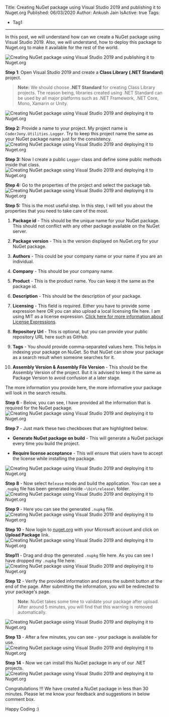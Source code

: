 Title: Creating NuGet package using Visual Studio 2019 and publishing it to Nuget.org
Published: 06/03/2020
Author: Ankush Jain
IsActive: true
Tags:
  - Tag1
---
In this post, we will understand how can we create a NuGet package using Visual Studio 2019. Also, we will understand, how to deploy this package to Nuget.org to make it available for the rest of the world.

![Creating NuGet package using Visual Studio 2019 and publishing it to Nuget.org](/img/blogs/creating-nuget-package-using-visual-studio-2019-and-publishing-it-to-nugetorg/nuget.png)

**Step 1**: Open Visual Studio 2019 and create a **Class Library (.NET Standard)** project. 

> **Note:** We should choose **.NET Standard** for creating Class Library projects. The reason being, libraries created using .NET Standard can be used by all major platforms such as .NET Framework, .NET Core, Mono, Xamarin or Unity.

![Creating NuGet package using Visual Studio 2019 and deploying it to Nuget.org](/img/blogs/creating-nuget-package-using-visual-studio-2019-and-publishing-it-to-nugetorg/1-httpcreating-nuget-package-using-visual-studio-2019-and-deployin-it-to-nugetorg.png)

**Step 2:** Provide a name to your project. My project name is `CoderJony.Utilities.Logger`. Try to keep this project name the same as your NuGet package name just for the consistency. ![Creating NuGet package using Visual Studio 2019 and deploying it to Nuget.org](/img/blogs/creating-nuget-package-using-visual-studio-2019-and-publishing-it-to-nugetorg/2-httpcreating-nuget-package-using-visual-studio-2019-and-deployin-it-to-nugetorg.png)

**Step 3:** Now I create a public `Logger` class and define some public methods inside that class. ![Creating NuGet package using Visual Studio 2019 and deploying it to Nuget.org](/img/blogs/creating-nuget-package-using-visual-studio-2019-and-publishing-it-to-nugetorg/3-httpcreating-nuget-package-using-visual-studio-2019-and-deployin-it-to-nugetorg.png)

**Step 4:** Go to the properties of the project and select the package tab. ![Creating NuGet package using Visual Studio 2019 and deploying it to Nuget.org](/img/blogs/creating-nuget-package-using-visual-studio-2019-and-publishing-it-to-nugetorg/4-httpcreating-nuget-package-using-visual-studio-2019-and-deployin-it-to-nugetorg.png)

**Step 5:** This is the most useful step. In this step, I will tell you about the properties that you need to take care of the most.

1.  **Package id** - This should be the unique name for your NuGet package. This should not conflict with any other package available on the NuGet server.

2.  **Package version** - This is the version displayed on NuGet.org for your NuGet package.

3.  **Authors** - This could be your company name or your name if you are an individual.

4.  **Company** -  This should be your company name.

5.  **Product** - This is the product name. You can keep it the same as the package id.

6.  **Description** - This should be the description of your package.

7.  **Licensing** - This field is required. Either you have to provide some expression here OR you can also upload a local licensing file here. I am using MIT as a license expression. [Click here for more information about License Expressions](https://docs.microsoft.com/en-us/nuget/nuget-org/licenses.nuget.org#request).

8.  **Repository Url** - This is optional, but you can provide your public repository URL here such as GitHub.

9.  **Tags** - You should provide comma-separated values here. This helps in indexing your package on NuGet. So that NuGet can show your package as a search result when someone searches for it.

10.  **Assembly Version & Assembly File Version** - This should be the Assembly Version of the project. But it is advised to keep it the same as Package Version to avoid confusion at a later stage.



The more information you provide here, the more informative your package will look in the search results.

**Step 6** - Below, you can see, I have provided all the information that is required for the NuGet package. ![Creating NuGet package using Visual Studio 2019 and deploying it to Nuget.org](/img/blogs/creating-nuget-package-using-visual-studio-2019-and-publishing-it-to-nugetorg/6-httpcreating-nuget-package-using-visual-studio-2019-and-deployin-it-to-nugetorg.png)

**Step 7** - Just mark these two checkboxes that are highlighted below.

*   **Generate NuGet package on build** - This will generate a NuGet package every time you build the project.

*   **Require license acceptance** - This will ensure that users have to accept the license while installing the package.



![Creating NuGet package using Visual Studio 2019 and deploying it to Nuget.org](/img/blogs/creating-nuget-package-using-visual-studio-2019-and-publishing-it-to-nugetorg/7-httpcreating-nuget-package-using-visual-studio-2019-and-deployin-it-to-nugetorg.png)

**Step 8** - Now select `Release` mode and build the application. You can see a `.nupkg` file has been generated inside `~\bin\release\` folder. ![Creating NuGet package using Visual Studio 2019 and deploying it to Nuget.org](/img/blogs/creating-nuget-package-using-visual-studio-2019-and-publishing-it-to-nugetorg/8-httpcreating-nuget-package-using-visual-studio-2019-and-deployin-it-to-nugetorg.png)

**Step 9** - Here you can see the generated `.nupkg` file. ![Creating NuGet package using Visual Studio 2019 and deploying it to Nuget.org](/img/blogs/creating-nuget-package-using-visual-studio-2019-and-publishing-it-to-nugetorg/9-httpcreating-nuget-package-using-visual-studio-2019-and-deployin-it-to-nugetorg.png)

**Step 10** - Now login to [nuget.org](https://www.nuget.org/) with your Microsoft account and click on **Upload Package** link. ![Creating NuGet package using Visual Studio 2019 and deploying it to Nuget.org](/img/blogs/creating-nuget-package-using-visual-studio-2019-and-publishing-it-to-nugetorg/10-httpcreating-nuget-package-using-visual-studio-2019-and-deployin-it-to-nugetorg.png)

**Step11** - Drag and drop the generated `.nupkg` file here. As you can see I have dropped my `.nupkg` file here. ![Creating NuGet package using Visual Studio 2019 and deploying it to Nuget.org](/img/blogs/creating-nuget-package-using-visual-studio-2019-and-publishing-it-to-nugetorg/11-httpcreating-nuget-package-using-visual-studio-2019-and-deployin-it-to-nugetorg.png)

**Step 12** - Verify the provided information and press the submit button at the end of the page. After submitting the information, you will be redirected to your package's page. 

> **Note**: NuGet takes some time to validate your package after upload. After around 5 minutes, you will find that this warning is removed automatically.

![Creating NuGet package using Visual Studio 2019 and deploying it to Nuget.org](/img/blogs/creating-nuget-package-using-visual-studio-2019-and-publishing-it-to-nugetorg/12-httpcreating-nuget-package-using-visual-studio-2019-and-deployin-it-to-nugetorg.png)

**Step 13** - After a few minutes, you can see - your package is available for use. ![Creating NuGet package using Visual Studio 2019 and deploying it to Nuget.org](/img/blogs/creating-nuget-package-using-visual-studio-2019-and-publishing-it-to-nugetorg/13-httpcreating-nuget-package-using-visual-studio-2019-and-deployin-it-to-nugetorg.png)

**Step 14** - Now we can install this NuGet package in any of our .NET projects. ![Creating NuGet package using Visual Studio 2019 and deploying it to Nuget.org](/img/blogs/creating-nuget-package-using-visual-studio-2019-and-publishing-it-to-nugetorg/14-httpcreating-nuget-package-using-visual-studio-2019-and-deployin-it-to-nugetorg.png)

Congratulations !!! We have created a NuGet package in less than 30 minutes. Please let me know your feedback and suggestions in below comment box.

Happy Coding :)

                